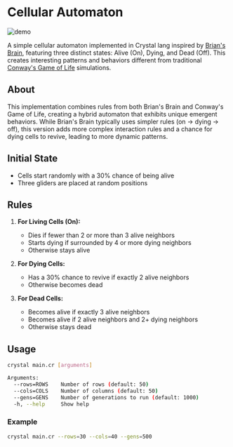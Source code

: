 # Cellular Automaton

![demo](./demo.gif)

A simple cellular automaton implemented in Crystal lang inspired by [Brian's Brain](https://en.wikipedia.org/wiki/Brian%27s_Brain), featuring three distinct states: Alive (On), Dying, and Dead (Off). This creates interesting patterns and behaviors different from traditional [Conway's Game of Life](https://en.wikipedia.org/wiki/Conway%27s_Game_of_Life) simulations.

## About

This implementation combines rules from both Brian's Brain and Conway's Game of Life, creating a hybrid automaton that exhibits unique emergent behaviors. While Brian's Brain typically uses simpler rules (on → dying → off), this version adds more complex interaction rules and a chance for dying cells to revive, leading to more dynamic patterns.

## Initial State

- Cells start randomly with a 30% chance of being alive
- Three gliders are placed at random positions

## Rules

1. **For Living Cells (On):**

   - Dies if fewer than 2 or more than 3 alive neighbors
   - Starts dying if surrounded by 4 or more dying neighbors
   - Otherwise stays alive

2. **For Dying Cells:**

   - Has a 30% chance to revive if exactly 2 alive neighbors
   - Otherwise becomes dead

3. **For Dead Cells:**
   - Becomes alive if exactly 3 alive neighbors
   - Becomes alive if 2 alive neighbors and 2+ dying neighbors
   - Otherwise stays dead

## Usage

```bash
crystal main.cr [arguments]

Arguments:
  --rows=ROWS    Number of rows (default: 50)
  --cols=COLS    Number of columns (default: 50)
  --gens=GENS    Number of generations to run (default: 1000)
  -h, --help     Show help
```

### Example

```bash
crystal main.cr --rows=30 --cols=40 --gens=500
```
